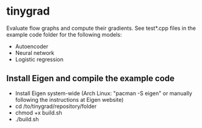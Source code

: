 # tinygrad
Evaluate flow graphs and compute their gradients. See test*.cpp files in the example code folder for the following models:
- Autoencoder
- Neural network
- Logistic regression

## Install Eigen and compile the example code
- Install Eigen system-wide (Arch Linux: "pacman -S eigen" or manually following the instructions at Eigen website)
- cd /to/tinygrad/repository/folder
- chmod +x build.sh
- ./build.sh